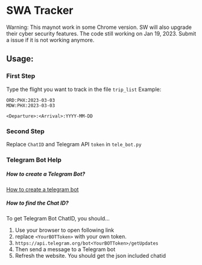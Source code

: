 # SWA Tracker

Warning: This maynot work in some Chrome version. SW will also upgrade their cyber security features. 
The code still working on Jan 19, 2023. Submit a issue if it is not working anymore.

## Usage:
### First Step
Type the flight you want to track in the file ```trip_list```
Example:
```
ORD:PHX:2023-03-03
MDW:PHX:2023-03-03
```
```
<Departure>:<Arrival>:YYYY-MM-DD
```
### Second Step
Replace ```ChatID``` and Telegram API ```token``` in ```tele_bot.py```


### Telegram Bot Help
##### How to create a Telegram Bot?
[How to create a telegram bot](https://learn.microsoft.com/en-us/azure/bot-service/bot-service-channel-connect-telegram?view=azure-bot-service-4.0)

##### How to find the Chat ID?
To get Telegram Bot ChatID, you should...
1. Use your browser to open following link
2. replace ```<YourBOTToken>``` with your own token.
3. ```https://api.telegram.org/bot<YourBOTToken>/getUpdates```
4. Then send a message to a Telegram bot
5. Refresh the website. You should get the json included chatid


